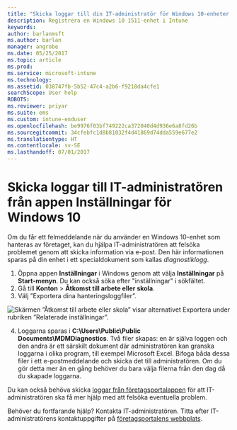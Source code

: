 ```yaml
---
title: "Skicka loggar till din IT-administratör för Windows 10-enheter | Microsoft Docs"
description: Registrera en Windows 10 1511-enhet i Intune
keywords: 
author: barlanmsft
ms.author: barlan
manager: angrobe
ms.date: 05/25/2017
ms.topic: article
ms.prod: 
ms.service: microsoft-intune
ms.technology: 
ms.assetid: 038747fb-5b52-47c4-a2b6-f9218da4cfe1
searchScope: User help
ROBOTS: 
ms.reviewer: priyar
ms.suite: ems
ms.custom: intune-enduser
ms.openlocfilehash: be9976f03bf749222ca372040d4d936e6a8fd26b
ms.sourcegitcommit: 34cfebfc1d8b81032f4d41869d74dda559e677e2
ms.translationtype: HT
ms.contentlocale: sv-SE
ms.lasthandoff: 07/01/2017
---
```

# <a name="send-logs-to-your-it-admin-from-the-settings-app-for-windows-10"></a>Skicka loggar till IT-administratören från appen Inställningar för Windows 10

Om du får ett felmeddelande när du använder en Windows 10-enhet som hanteras av företaget, kan du hjälpa IT-administratören att felsöka problemet genom att skicka information via e-post. Den här informationen sparas på din enhet i ett specialdokument som kallas _diagnostiklogg_.

1.  Öppna appen **Inställningar** i Windows genom att välja **Inställningar** på **Start-menyn**. Du kan också söka efter "inställningar" i sökfältet.
2.  Gå till **Konton** > **Åtkomst till arbete eller skola**.
3.  Välj ”Exportera dina hanteringsloggfiler”.

  ![Skärmen ”Åtkomst till arbete eller skola” visar alternativet Exportera under rubriken ”Relaterade inställningar”.](./media/w10-export-logs.png)

4. Loggarna sparas i **C:\Users\Public\Public Documents\MDMDiagnostics**. Två filer skapas: en är själva loggen och den andra är ett särskilt dokument där administratören kan granska loggarna i olika program, till exempel Microsoft Excel. Bifoga båda dessa filer i ett e-postmeddelande och skicka det till administratören. Om du gör detta mer än en gång behöver du bara välja filerna från den dag då du skapade loggarna. 

Du kan också behöva skicka [loggar från företagsportalappen](send-logs-to-your-it-admin-cp-windows.md) för att IT-administratören ska få mer hjälp med att felsöka eventuella problem. 

Behöver du fortfarande hjälp? Kontakta IT-administratören. Titta efter IT-administratörens kontaktuppgifter på [företagsportalens webbplats](http://portal.manage.microsoft.com).
